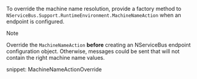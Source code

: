 To override the machine name resolution, provide a factory method to `NServiceBus.Support.RuntimeEnvironment.MachineNameAction` when an endpoint is configured.

> [!NOTE]
> Override the `MachineNameAction` **before** creating an NServiceBus endpoint configuration object. Otherwise, messages could be sent that will not contain the right machine name values.

snippet: MachineNameActionOverride